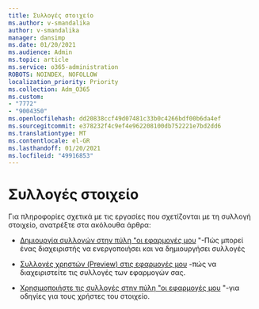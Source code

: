 ```yaml
---
title: Συλλογές στοιχείο
ms.author: v-smandalika
author: v-smandalika
manager: dansimp
ms.date: 01/20/2021
ms.audience: Admin
ms.topic: article
ms.service: o365-administration
ROBOTS: NOINDEX, NOFOLLOW
localization_priority: Priority
ms.collection: Adm_O365
ms.custom:
- "7772"
- "9004350"
ms.openlocfilehash: dd20838ccf49d07481c33b0c4266bdf00b6da4ef
ms.sourcegitcommit: e378232f4c9ef4e962208100db752221e7bd2dd6
ms.translationtype: MT
ms.contentlocale: el-GR
ms.lasthandoff: 01/20/2021
ms.locfileid: "49916853"
---
```

# <a name="myapps-collections"></a>Συλλογές στοιχείο

Για πληροφορίες σχετικά με τις εργασίες που σχετίζονται με τη συλλογή στοιχείο, ανατρέξτε στα ακόλουθα άρθρα:

- [Δημιουργία συλλογών στην πύλη "οι εφαρμογές μου](https://docs.microsoft.com/azure/active-directory/manage-apps/access-panel-collections) "-Πώς μπορεί ένας διαχειριστής να ενεργοποιήσει και να δημιουργήσει συλλογές

- [Συλλογές χρηστών (Preview) στις εφαρμογές μου](https://docs.microsoft.com/azure/active-directory/user-help/my-apps-portal-user-collections) -πώς να διαχειριστείτε τις συλλογές των εφαρμογών σας. 

- [Χρησιμοποιήστε τις συλλογές στην πύλη "οι εφαρμογές μου](https://docs.microsoft.com/azure/active-directory/user-help/my-applications-portal-workspaces) "-για οδηγίες για τους χρήστες του στοιχείο.